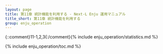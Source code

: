 ```yaml
---
layout: page
title: 第11章 統計機能を利用する - Next-L Enju 運用マニュアル
title_short: 第11章 統計機能を利用する
group: enju_operation
---
```


{::comment}11-1,2,3{:/comment}{% include  enju_operation/statistics.md %}

{% include enju_operation/toc.md %}

